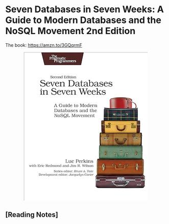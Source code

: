 # Seven Databases in Seven Weeks: A Guide to Modern Databases and the NoSQL Movement 2nd Edition
The book: https://amzn.to/3GQqrmF

<p align="center">
    <img src="./.assets/book_cover.jpg" />
</p>

## [Reading Notes]
